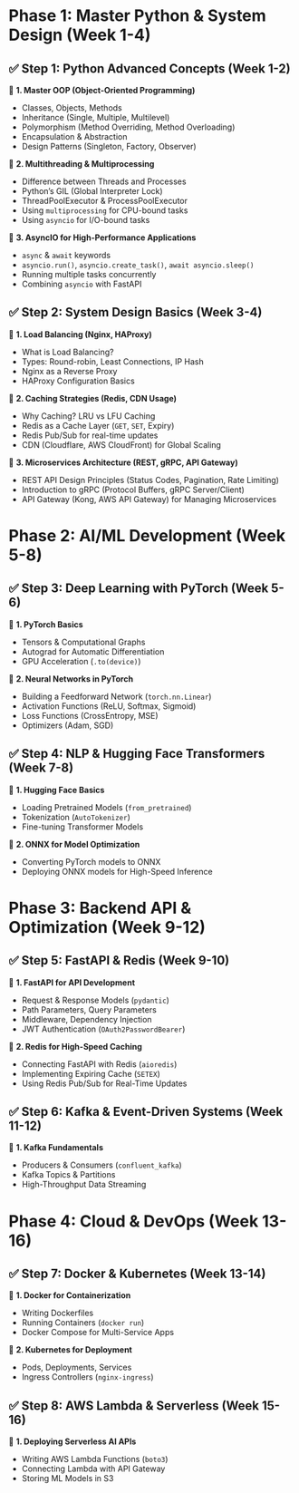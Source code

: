 # **Phase 1: Master Python & System Design (Week 1-4)**

## **✅ Step 1: Python Advanced Concepts (Week 1-2)**

🔹 **1\. Master OOP (Object-Oriented Programming)**

* Classes, Objects, Methods  
* Inheritance (Single, Multiple, Multilevel)  
* Polymorphism (Method Overriding, Method Overloading)  
* Encapsulation & Abstraction  
* Design Patterns (Singleton, Factory, Observer)

🔹 **2\. Multithreading & Multiprocessing**

* Difference between Threads and Processes  
* Python’s GIL (Global Interpreter Lock)  
* ThreadPoolExecutor & ProcessPoolExecutor  
* Using `multiprocessing` for CPU-bound tasks  
* Using `asyncio` for I/O-bound tasks

🔹 **3\. AsyncIO for High-Performance Applications**

* `async` & `await` keywords  
* `asyncio.run()`, `asyncio.create_task()`, `await asyncio.sleep()`  
* Running multiple tasks concurrently  
* Combining `asyncio` with FastAPI

## **✅ Step 2: System Design Basics (Week 3-4)**

🔹 **1\. Load Balancing (Nginx, HAProxy)**

* What is Load Balancing?  
* Types: Round-robin, Least Connections, IP Hash  
* Nginx as a Reverse Proxy  
* HAProxy Configuration Basics

🔹 **2\. Caching Strategies (Redis, CDN Usage)**

* Why Caching? LRU vs LFU Caching  
* Redis as a Cache Layer (`GET`, `SET`, Expiry)  
* Redis Pub/Sub for real-time updates  
* CDN (Cloudflare, AWS CloudFront) for Global Scaling

🔹 **3\. Microservices Architecture (REST, gRPC, API Gateway)**

* REST API Design Principles (Status Codes, Pagination, Rate Limiting)  
* Introduction to gRPC (Protocol Buffers, gRPC Server/Client)  
* API Gateway (Kong, AWS API Gateway) for Managing Microservices

# **Phase 2: AI/ML Development (Week 5-8)**

## **✅ Step 3: Deep Learning with PyTorch (Week 5-6)**

🔹 **1\. PyTorch Basics**

* Tensors & Computational Graphs  
* Autograd for Automatic Differentiation  
* GPU Acceleration (`.to(device)`)

🔹 **2\. Neural Networks in PyTorch**

* Building a Feedforward Network (`torch.nn.Linear`)  
* Activation Functions (ReLU, Softmax, Sigmoid)  
* Loss Functions (CrossEntropy, MSE)  
* Optimizers (Adam, SGD)

## **✅ Step 4: NLP & Hugging Face Transformers (Week 7-8)**

🔹 **1\. Hugging Face Basics**

* Loading Pretrained Models (`from_pretrained`)  
* Tokenization (`AutoTokenizer`)  
* Fine-tuning Transformer Models

🔹 **2\. ONNX for Model Optimization**

* Converting PyTorch models to ONNX  
* Deploying ONNX models for High-Speed Inference

# **Phase 3: Backend API & Optimization (Week 9-12)**

## **✅ Step 5: FastAPI & Redis (Week 9-10)**

🔹 **1\. FastAPI for API Development**

* Request & Response Models (`pydantic`)  
* Path Parameters, Query Parameters  
* Middleware, Dependency Injection  
* JWT Authentication (`OAuth2PasswordBearer`)

🔹 **2\. Redis for High-Speed Caching**

* Connecting FastAPI with Redis (`aioredis`)  
* Implementing Expiring Cache (`SETEX`)  
* Using Redis Pub/Sub for Real-Time Updates

## **✅ Step 6: Kafka & Event-Driven Systems (Week 11-12)**

🔹 **1\. Kafka Fundamentals**

* Producers & Consumers (`confluent_kafka`)  
* Kafka Topics & Partitions  
* High-Throughput Data Streaming

# **Phase 4: Cloud & DevOps (Week 13-16)**

## **✅ Step 7: Docker & Kubernetes (Week 13-14)**

🔹 **1\. Docker for Containerization**

* Writing Dockerfiles  
* Running Containers (`docker run`)  
* Docker Compose for Multi-Service Apps

🔹 **2\. Kubernetes for Deployment**

* Pods, Deployments, Services  
* Ingress Controllers (`nginx-ingress`)

## **✅ Step 8: AWS Lambda & Serverless (Week 15-16)**

🔹 **1\. Deploying Serverless AI APIs**

* Writing AWS Lambda Functions (`boto3`)  
* Connecting Lambda with API Gateway  
* Storing ML Models in S3

